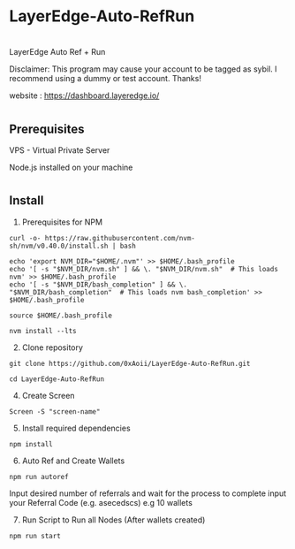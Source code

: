 # LayerEdge-Auto-RefRun<h1>
LayerEdge Auto Ref + Run

Disclaimer: This program may cause your account to be tagged as sybil.
I recommend using a dummy or test account.
Thanks!

website : https://dashboard.layeredge.io/
 #
<h2>Prerequisites</h2>

VPS - Virtual Private Server

Node.js installed on your machine
#
<h2>Install</h2>

1. Prerequisites for NPM

```
curl -o- https://raw.githubusercontent.com/nvm-sh/nvm/v0.40.0/install.sh | bash
```

```
echo 'export NVM_DIR="$HOME/.nvm"' >> $HOME/.bash_profile
echo '[ -s "$NVM_DIR/nvm.sh" ] && \. "$NVM_DIR/nvm.sh"  # This loads nvm' >> $HOME/.bash_profile
echo '[ -s "$NVM_DIR/bash_completion" ] && \. "$NVM_DIR/bash_completion"  # This loads nvm bash_completion' >> $HOME/.bash_profile

source $HOME/.bash_profile
```

```
nvm install --lts
```

2. Clone repository
```
git clone https://github.com/0xAoii/LayerEdge-Auto-RefRun.git
```
```
cd LayerEdge-Auto-RefRun
```

4. Create Screen
```
Screen -S "screen-name"
```
5. Install required dependencies
```
npm install
```
6. Auto Ref and Create Wallets
```
npm run autoref
```
Input desired number of referrals and wait for the process to complete
input your Referral Code (e.g. asecedscs)
e.g 10 wallets

7. Run Script to Run all Nodes (After wallets created)
```
npm run start
```
